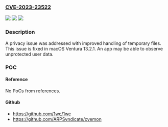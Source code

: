 ### [CVE-2023-23522](https://cve.mitre.org/cgi-bin/cvename.cgi?name=CVE-2023-23522)
![](https://img.shields.io/static/v1?label=Product&message=macOS&color=blue)
![](https://img.shields.io/static/v1?label=Version&message=13.2%3C%2013.2%20&color=brighgreen)
![](https://img.shields.io/static/v1?label=Vulnerability&message=An%20app%20may%20be%20able%20to%20observe%20unprotected%20user%20data.&color=brighgreen)

### Description

A privacy issue was addressed with improved handling of temporary files. This issue is fixed in macOS Ventura 13.2.1. An app may be able to observe unprotected user data.

### POC

#### Reference
No PoCs from references.

#### Github
- https://github.com/1wc/1wc
- https://github.com/ARPSyndicate/cvemon

